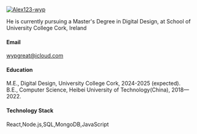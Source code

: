 

[![Alex123-wyp](../static/assets/favicon.ico)](https://github.com/Alex123-wyp)

He is currently pursuing a Master's Degree in Digital Design, at School of University College Cork, Ireland

#### Email
wypgreat@icloud.com

#### Education
M.E., Digital Design, University College Cork, 2024-2025 (expected).\
B.E., Computer Science, Heibei University of Technology(China), 2018—2022.

#### Technology Stack
React,Node.js,SQL,MongoDB,JavaScript

